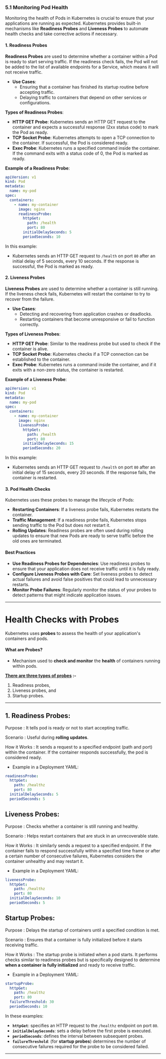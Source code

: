 ### **5.1 Monitoring Pod Health**

Monitoring the health of Pods in Kubernetes is crucial to ensure that your applications are running as expected. Kubernetes provides built-in mechanisms like **Readiness Probes** and **Liveness Probes** to automate health checks and take corrective actions if necessary.

#### **1. Readiness Probes**

**Readiness Probes** are used to determine whether a container within a Pod is ready to start serving traffic. If the readiness check fails, the Pod will not be added to the list of available endpoints for a Service, which means it will not receive traffic.

- **Use Cases**:
  - Ensuring that a container has finished its startup routine before accepting traffic.
  - Delaying traffic to containers that depend on other services or configurations.

**Types of Readiness Probes**:

- **HTTP GET Probe**: Kubernetes sends an HTTP GET request to the container and expects a successful response (2xx status code) to mark the Pod as ready.
- **TCP Socket Probe**: Kubernetes attempts to open a TCP connection to the container. If successful, the Pod is considered ready.
- **Exec Probe**: Kubernetes runs a specified command inside the container. If the command exits with a status code of 0, the Pod is marked as ready.

**Example of a Readiness Probe**:

```yaml
apiVersion: v1
kind: Pod
metadata:
  name: my-pod
spec:
  containers:
    - name: my-container
      image: nginx
      readinessProbe:
        httpGet:
          path: /health
          port: 80
        initialDelaySeconds: 5
        periodSeconds: 10
```

In this example:

- Kubernetes sends an HTTP GET request to `/health` on port `80` after an initial delay of 5 seconds, every 10 seconds. If the response is successful, the Pod is marked as ready.

#### **2. Liveness Probes**

**Liveness Probes** are used to determine whether a container is still running. If the liveness check fails, Kubernetes will restart the container to try to recover from the failure.

- **Use Cases**:
  - Detecting and recovering from application crashes or deadlocks.
  - Restarting containers that become unresponsive or fail to function correctly.

**Types of Liveness Probes**:

- **HTTP GET Probe**: Similar to the readiness probe but used to check if the container is alive.
- **TCP Socket Probe**: Kubernetes checks if a TCP connection can be established to the container.
- **Exec Probe**: Kubernetes runs a command inside the container, and if it exits with a non-zero status, the container is restarted.

**Example of a Liveness Probe**:

```yaml
apiVersion: v1
kind: Pod
metadata:
  name: my-pod
spec:
  containers:
    - name: my-container
      image: nginx
      livenessProbe:
        httpGet:
          path: /health
          port: 80
        initialDelaySeconds: 15
        periodSeconds: 20
```

In this example:

- Kubernetes sends an HTTP GET request to `/health` on port `80` after an initial delay of 15 seconds, every 20 seconds. If the response fails, the container is restarted.

#### **3. Pod Health Checks**

Kubernetes uses these probes to manage the lifecycle of Pods:

- **Restarting Containers**: If a liveness probe fails, Kubernetes restarts the container.
- **Traffic Management**: If a readiness probe fails, Kubernetes stops sending traffic to the Pod but does not restart it.
- **Rolling Updates**: Readiness probes are often used during rolling updates to ensure that new Pods are ready to serve traffic before the old ones are terminated.

#### **Best Practices**

- **Use Readiness Probes for Dependencies**: Use readiness probes to ensure that your application does not receive traffic until it is fully ready.
- **Configure Liveness Probes with Care**: Set liveness probes to detect actual failures and avoid false positives that could lead to unnecessary restarts.
- **Monitor Probe Failures**: Regularly monitor the status of your probes to detect patterns that might indicate application issues.

---

# Health Checks with Probes

Kubernetes uses **probes** to assess the health of your application's containers and pods.

#### What are Probes?

- Mechanism used to **check and monitor** the **health** of containers running within pods.

**<u>There are three types of probes</u> :-**

1. Readiness probes,
2. Liveness probes, and
3. Startup probes.

---

## 1. Readiness Probes:

Purpose
: It tells pod is ready or not to start accepting traffic.

Scenario
: Useful during **rolling updates**.

How it Works
: It sends a request to a specified endpoint (path and port) within the container. If the container responds successfully, the pod is considered ready.

- Example in a Deployment YAML:

```yaml
readinessProbe:
  httpGet:
    path: /healthz
    port: 80
  initialDelaySeconds: 5
  periodSeconds: 5
```

## Liveness Probes:

Purpose
: Checks whether a container is still running and healthy.

Scenario
: Helps restart containers that are stuck in an unrecoverable state.

How it Works
: It similarly sends a request to a specified endpoint. If the container fails to respond successfully within a specified time frame or after a certain number of consecutive failures, Kubernetes considers the container unhealthy and may restart it.

- Example in a Deployment YAML:

```yaml
livenessProbe:
  httpGet:
    path: /healthz
    port: 80
  initialDelaySeconds: 10
  periodSeconds: 5
```

## Startup Probes:

Purpose
: Delays the startup of containers until a specified condition is met.

Scenario
: Ensures that a container is fully initialized before it starts receiving traffic.

How it Works
: The startup probe is initiated when a pod starts. It performs checks similar to readiness probes but is specifically designed to determine **when a container is fully initialized** and ready to receive traffic.

- Example in a Deployment YAML:

```yaml
startupProbe:
  httpGet:
    path: /healthz
    port: 80
  failureThreshold: 30
  periodSeconds: 10
```

In these examples:

- **`httpGet`**: specifies an HTTP request to the `/healthz` endpoint on port `80`.
- **`initialDelaySeconds`**: sets a delay before the first probe is executed.
- **`periodSeconds`**: defines the interval between subsequent probes.
- **`failureThreshold`**: (for **startup probes**) determines the number of consecutive failures required for the probe to be considered failed.

---
